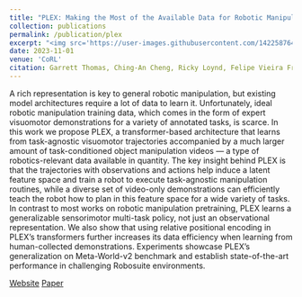 ```yaml
---
title: "PLEX: Making the Most of the Available Data for Robotic Manipulation Pretraining"
collection: publications
permalink: /publication/plex
excerpt: "<img src='https://user-images.githubusercontent.com/142258764/260860809-31243ea3-b7ad-47dd-baa8-66bdc0a1ec2f.png' style='display:block; margin:auto;'><br/>A rich representation is key to general robotic manipulation, but existing model architectures require a lot of data to learn it. Unfortunately, ideal robotic manipulation training data, which comes in the form of expert visuomotor demonstrations for a variety of annotated tasks, is scarce. In this work we propose PLEX, a transformer-based architecture that learns from task-agnostic visuomotor trajectories accompanied by a much larger amount of task-conditioned object manipulation videos — a type of robotics-relevant data available in quantity. The key insight behind PLEX is that the trajectories with observations and actions help induce a latent feature space and train a robot to execute task-agnostic manipulation routines, while a diverse set of video-only demonstrations can efficiently teach the robot how to plan in this feature space for a wide variety of tasks. In contrast to most works on robotic manipulation pretraining, PLEX learns a generalizable sensorimotor multi-task policy, not just an observational representation. We also show that using relative positional encoding in PLEX’s transformers further increases its data efficiency when learning from human-collected demonstrations. Experiments showcase PLEX’s generalization on Meta-World-v2 benchmark and establish state-of-the-art performance in challenging Robosuite environments."
date: 2023-11-01
venue: 'CoRL'
citation: Garrett Thomas, Ching-An Cheng, Ricky Loynd, Felipe Vieira Frujeri, Vibhav Vineet, Mihai Jalobeanu, Andrey Kolobov
---
```

A rich representation is key to general robotic manipulation, but existing model architectures require a lot of data to learn it. Unfortunately, ideal robotic manipulation training data, which comes in the form of expert visuomotor demonstrations for a variety of annotated tasks, is scarce. In this work we propose PLEX, a transformer-based architecture that learns from task-agnostic visuomotor trajectories accompanied by a much larger amount of task-conditioned object manipulation videos — a type of robotics-relevant data available in quantity. The key insight behind PLEX is that the trajectories with observations and actions help induce a latent feature space and train a robot to execute task-agnostic manipulation routines, while a diverse set of video-only demonstrations can efficiently teach the robot how to plan in this feature space for a wide variety of tasks. In contrast to most works on robotic manipulation pretraining, PLEX learns a generalizable sensorimotor multi-task policy, not just an observational representation. We also show that using relative positional encoding in PLEX’s transformers further increases its data efficiency when learning from human-collected demonstrations. Experiments showcase PLEX’s generalization on Meta-World-v2 benchmark and establish state-of-the-art performance in challenging Robosuite environments.

[Website](https://anonymous68546.github.io/plex/)
[Paper](https://arxiv.org/pdf/2209.11133.pdf)

